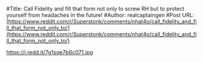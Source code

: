 #Title: Call Fidelity and fill that form not only to screw RH but to protect yourself from headaches in the future!
#Author: realcaptaingen
#Post URL: [https://www.reddit.com/r/Superstonk/comments/nhat4o/call_fidelity_and_fill_that_form_not_only_to/](https://www.reddit.com/r/Superstonk/comments/nhat4o/call_fidelity_and_fill_that_form_not_only_to/)


https://i.redd.it/7g1sqe7b6c071.jpg